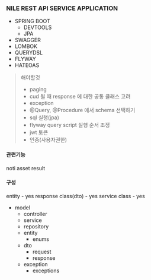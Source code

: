 ### NILE REST API SERVICE APPLICATION
- SPRING BOOT
  - DEVTOOLS
  - JPA
- SWAGGER
- LOMBOK
- QUERYDSL
- FLYWAY
- HATEOAS

>해야할것
>- paging
>- cud 될 때 response 에 대한 공통 클래스 고려
>- exception
>- @Query, @Procedure 에서 schema 선택하기
>- sql 실행(jpa)
>- flyway query script 실행 순서 조정
>- jwt 토큰
>- 인증(사용자권한)

#### 관련기능
noti
asset
result

#### 구성
entity - yes
response class(dto) - yes
service class - yes

- model
  - controller
  - service
  - repository
  - entity
    - enums
  - dto
    - request
    - response
  - exception
    - exceptions
